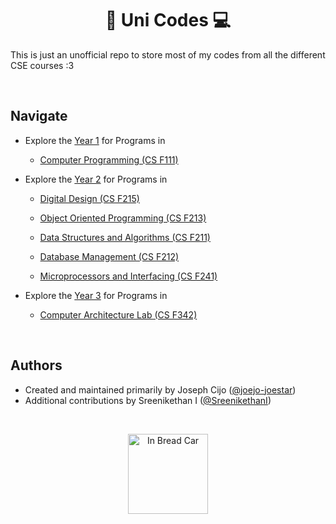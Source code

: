 <h1 align="center">🏫 Uni Codes 💻</h1>

This is just an unofficial repo to store most of my codes from all the different CSE courses :3

<br>

## Navigate

- Explore the [Year 1](Year%201/) for Programs in

  - [Computer Programming (CS F111)](https://github.com/joejo-joestar/uni-codes/tree/main/Year%201/Computer%20Programming)

- Explore the [Year 2](Year%202/) for Programs in

  - [Digital Design (CS F215)](https://github.com/joejo-joestar/uni_codes/tree/main/Year%202/Digital%20Design)

  - [Object Oriented Programming (CS F213)](https://github.com/joejo-joestar/uni_codes/tree/main/Year%202/Object%20Oriented%20Programming)

  - [Data Structures and Algorithms (CS F211)](https://github.com/joejo-joestar/uni-codes/tree/main/Year%202/Data%20Structures%20and%20Algorithms)

  - [Database Management (CS F212)](https://github.com/joejo-joestar/uni-codes/tree/main/Year%202/Database%20Management)

  - [Microprocessors and Interfacing (CS F241)](https://github.com/joejo-joestar/uni-codes/tree/main/Year%202/Microprocessors%20and%20Interfacing)

- Explore the [Year 3](Year%203/) for Programs in

  - [Computer Architecture Lab (CS F342)](https://github.com/joejo-joestar/uni-codes/tree/main/Year%203/Computer%20Architecture)

<br>

## Authors

- Created and maintained primarily by Joseph Cijo ([@joejo-joestar](https://github.com/joejo-joestar))
- Additional contributions by Sreenikethan I ([@SreenikethanI](https://github.com/SreenikethanI))

<br>
<p align = "center">
<img src="https://www.gstatic.com/android/keyboard/emojikitchen/20240206/u1f4bb/u1f4bb_u1f431.png" alt="In Bread Car" title="In Bread Car" width="128">
</p>
